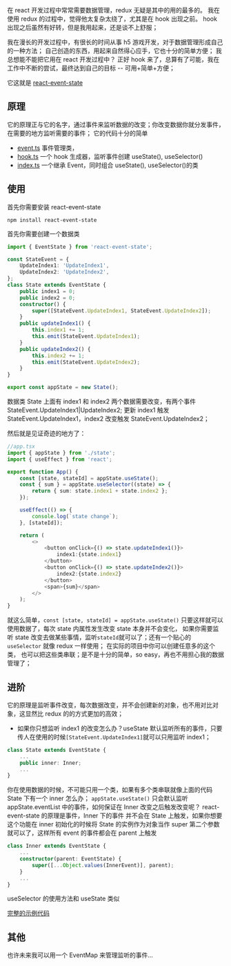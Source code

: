 在 react 开发过程中常常需要数据管理，redux 无疑是其中的用的最多的。
我在使用 redux 的过程中，觉得他太复杂太绕了，尤其是在 hook 出现之前。
hook 出现之后虽然有好转，但是我用起来，还是谈不上舒服；

我在漫长的开发过程中，有很长的时间从事 h5 游戏开发，对于数据管理形成自己的一种方法；
自己创造的东西，用起来自然得心应手，它也十分的简单方便；
我总想能不能把它用在 react 开发过程中？
正好 hook 来了，总算有了可能，我在工作中不断的尝试，最终达到自己的目标 -- 可用+简单+方便；

它这就是 [react-event-state](https://github.com/zsytssk/event-state)

## 原理

它的原理正与它的名字，通过事件来监听数据的改变；你改变数据你就分发事件，在需要的地方监听需要的事件；
它的代码十分的简单

-   [event.ts](https://github.com/zsytssk/event-state/blob/master/event.ts) 事件管理类，
-   [hook.ts](https://github.com/zsytssk/event-state/blob/master/hooks.ts) 一个 hook 生成器，监听事件创建 useState(), useSelector()
-   [index.ts](https://github.com/zsytssk/event-state/blob/master/index.ts) 一个继承 Event，同时组合 useState(), useSelector()的类

## 使用

首先你需要安装 react-event-state

```
npm install react-event-state
```

首先你需要创建一个数据类

```ts
import { EventState } from 'react-event-state';

const StateEvent = {
    UpdateIndex1: 'UpdateIndex1',
    UpdateIndex2: 'UpdateIndex2',
};
class State extends EventState {
    public index1 = 0;
    public index2 = 0;
    constructor() {
        super([StateEvent.UpdateIndex1, StateEvent.UpdateIndex2]);
    }
    public updateIndex1() {
        this.index1 += 1;
        this.emit(StateEvent.UpdateIndex1);
    }
    public updateIndex2() {
        this.index2 += 1;
        this.emit(StateEvent.UpdateIndex2);
    }
}

export const appState = new State();
```

数据类 State 上面有 index1 和 index2 两个数据需要改变，有两个事件 StateEvent.UpdateIndex1|UpdateIndex2;
更新 index1 触发 StateEvent.UpdateIndex1，index2 改变触发 StateEvent.UpdateIndex2；

然后就是见证奇迹的地方了：

```ts
//app.tsx
import { appState } from './state';
import { useEffect } from 'react';

export function App() {
    const [state, stateId] = appState.useState();
    const { sum } = appState.useSelector((state) => {
        return { sum: state.index1 + state.index2 };
    });

    useEffect(() => {
        console.log(`state change`);
    }, [stateId]);

    return (
        <>
            <button onClick={() => state.updateIndex1()}>
                index1:{state.index1}
            </button>
            <button onClick={() => state.updateIndex2()}>
                index2:{state.index2}
            </button>
            <span>{sum}</span>
        </>
    );
}
```

就这么简单，`const [state, stateId] = appState.useState()` 只要这样就可以使用数据了，每次 state 内属性发生改变 state 本身并不会变化， 如果你需要监听 state 改变去做某些事情，监听`stateId`就可以了；还有一个贴心的 `useSelector` 就像 redux 一样使用；
在实际的项目中你可以创建任意多的这个类， 也可以把这些类串联；是不是十分的简单，so easy，再也不用担心我的数据管理了；

## 进阶

它的原理是监听事件改变，每次数据改变，并不会创建新的对象，也不用对比对象，这显然比 redux 的的方式更加的高效；

-   如果你只想监听 index1 的改变怎么办？useState 默认监听所有的事件，只要传人在使用的时候`[StateEvent.UpdateIndex1]`就可以只用监听 index1；

```ts
class State extends EventState {
    ...
    public inner: Inner;
    ...
}
```

你在使用数据的时候，不可能只用一个类，如果有多个类串联就像上面的代码 State 下有一个 inner 怎么办；
`appState.useState()` 只会默认监听 appState.eventList 中的事件，如何保证在 Inner 改变之后触发改变呢？
react-event-state 的原理是事件，Inner 下的事件 并不会在 State 上触发，如果你想要这个功能在 inner 初始化的时候将 State 的实例作为对象当作 super 第二个参数就可以了，这样所有 event 的事件都会在 parent 上触发

```ts
class Inner extends EventState {
    ...
    constructor(parent: EventState) {
        super([...Object.values(InnerEvent)], parent);
    }
    ...
}

```

useSelector 的使用方法和 useState 类似

[完整的示例代码](https://github.com/zsytssk/event-state-test)

## 其他

也许未来我可以用一个 EventMap 来管理监听的事件...
